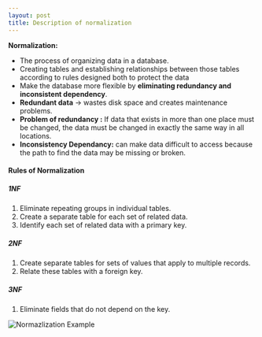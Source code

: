 ```yaml
---
layout: post
title: Description of normalization
---
```


**Normalization:** 
* The process of organizing data in a database.
* Creating tables and establishing relationships between those tables according to rules designed both to protect the data 
* Make the database more flexible by **eliminating redundancy and inconsistent dependency**.
* **Redundant data** -> wastes disk space and creates maintenance problems.
* **Problem of redundancy :** If data that exists in more than one place must be changed, the data must be changed in exactly the same way in all locations.
* **Inconsistency Dependancy:** can make data difficult to access because the path to find the data may be missing or broken.

#### Rules of Normalization
##### 1NF
1. Eliminate repeating groups in individual tables.
2. Create a separate table for each set of related data.
3. Identify each set of related data with a primary key.
##### 2NF
1. Create separate tables for sets of values that apply to multiple records.
2. Relate these tables with a foreign key.
##### 3NF
1. Eliminate fields that do not depend on the key.

![Normazlization Example](https://docs.microsoft.com/en-us/office/troubleshoot/access/database-normalization-description)

